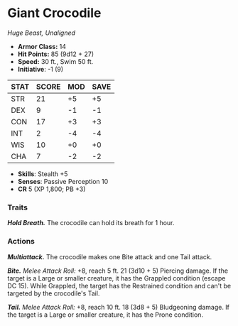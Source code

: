 # Giant Crocodile

*Huge Beast, Unaligned*

- **Armor Class:** 14
- **Hit Points:** 85 (9d12 + 27)
- **Speed:** 30 ft., Swim 50 ft.
- **Initiative**: -1 (9)

|STAT|SCORE|MOD|SAVE|
| --- | --- | --- | ---- |
| STR | 21 | +5 | +5 |
| DEX | 9 | -1 | -1 |
| CON | 17 | +3 | +3 |
| INT | 2 | -4 | -4 |
| WIS | 10 | +0 | +0 |
| CHA | 7 | -2 | -2 |

- **Skills**: Stealth +5
- **Senses**: Passive Perception 10
- **CR** 5 (XP 1,800; PB +3)

### Traits

***Hold Breath.*** The crocodile can hold its breath for 1 hour.


### Actions

***Multiattack.*** The crocodile makes one Bite attack and one Tail attack.

***Bite.*** *Melee Attack Roll:* +8, reach 5 ft. 21 (3d10 + 5) Piercing damage. If the target is a Large or smaller creature, it has the Grappled condition (escape DC 15). While Grappled, the target has the Restrained condition and can't be targeted by the crocodile's Tail.

***Tail.*** *Melee Attack Roll:* +8, reach 10 ft. 18 (3d8 + 5) Bludgeoning damage. If the target is a Large or smaller creature, it has the Prone condition.
